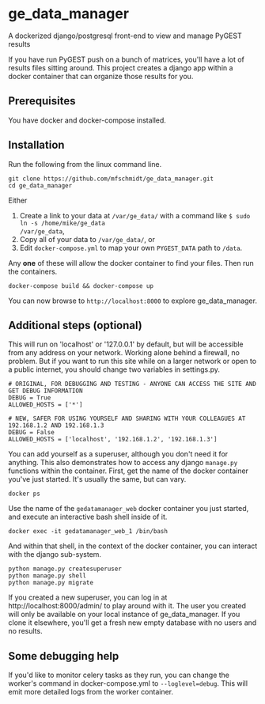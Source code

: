 # ge_data_manager

A dockerized django/postgresql front-end to view and manage PyGEST results

If you have run PyGEST push on a bunch of matrices, you'll have a lot of results files sitting around. This project creates a django app within a docker container that can organize those results for you.

## Prerequisites

You have docker and docker-compose installed.

## Installation

Run the following from the linux command line.

    git clone https://github.com/mfschmidt/ge_data_manager.git
    cd ge_data_manager
    
Either
1. Create a link to your data at <code>/var/ge_data/</code> with a command like <code>$ sudo ln -s /home/mike/ge_data /var/ge_data</code>,
2. Copy all of your data to <code>/var/ge_data/</code>, or
3. Edit <code>docker-compose.yml</code> to map your own <code>PYGEST_DATA</code> path to <code>/data</code>.

Any <b>one</b> of these will allow the docker container to find your files. Then run the containers.

    docker-compose build && docker-compose up
    
You can now browse to <code>http://localhost:8000</code> to explore ge_data_manager.

## Additional steps (optional)

This will run on 'localhost' or '127.0.0.1' by default, but will be accessible from any address on your network. Working alone behind a firewall, no problem. But if you want to run this site while on a larger network or open to a public internet, you should change two variables in settings.py.

    # ORIGINAL, FOR DEBUGGING AND TESTING - ANYONE CAN ACCESS THE SITE AND GET DEBUG INFORMATION
    DEBUG = True
    ALLOWED_HOSTS = ['*']
    
    # NEW, SAFER FOR USING YOURSELF AND SHARING WITH YOUR COLLEAGUES AT 192.168.1.2 AND 192.168.1.3
    DEBUG = False
    ALLOWED_HOSTS = ['localhost', '192.168.1.2', '192.168.1.3']
    
You can add yourself as a superuser, although you don't need it for anything. This also demonstrates how to access any django <code>manage.py</code> functions within the container. First, get the name of the docker container you've just started. It's usually the same, but can vary.

    docker ps
    
Use the name of the <code>gedatamanager_web</code> docker container you just started, and execute an interactive bash shell inside of it.

    docker exec -it gedatamanager_web_1 /bin/bash

And within that shell, in the context of the docker container, you can interact with the django sub-system.

    python manage.py createsuperuser
    python manage.py shell
    python manage.py migrate

If you created a new superuser, you can log in at http://localhost:8000/admin/ to play around with it. The user you created will only be available on your local instance of ge_data_manager. If you clone it elsewhere, you'll get a fresh new empty database with no users and no results.

## Some debugging help

If you'd like to monitor celery tasks as they run, you can change the worker's command in docker-compose.yml to `--loglevel=debug`. This will emit more detailed logs from the worker container.

